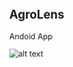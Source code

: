 ## AgroLens 

Andoid App

![alt text](https://github.com/romoreira/agrolens/blob/3c556d3a1cb4dbd5b0b6a2cb6aebe9019569e084/Asset%208agrolens.png)
